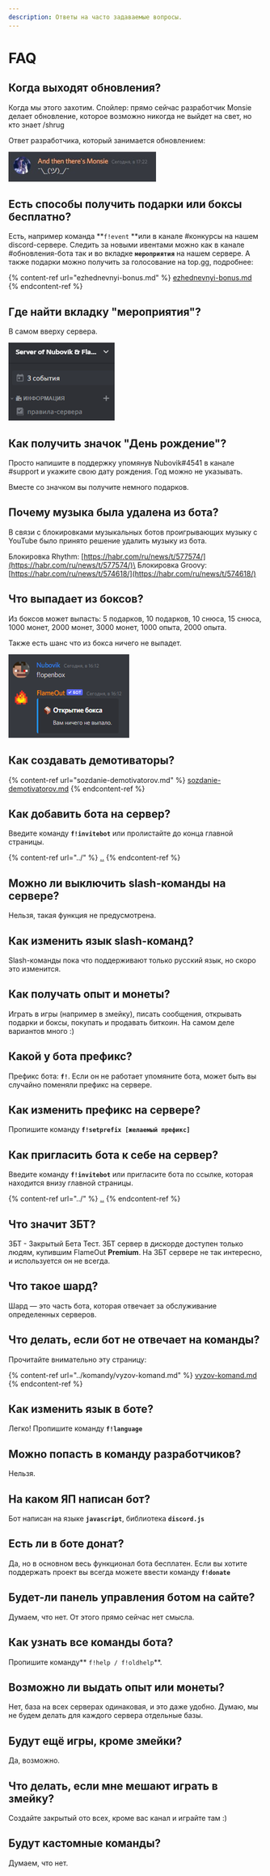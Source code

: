 ```yaml
---
description: Ответы на часто задаваемые вопросы.
---
```

# FAQ

## Когда выходят обновления?

Когда мы этого захотим. Спойлер: прямо сейчас разработчик Monsie делает обновление, которое возможно никогда не выйдет на свет, но кто знает /shrug

Ответ разработчика, который занимается обновлением:

![](<../.gitbook/assets/image (199).png>)

## Есть способы получить подарки или боксы бесплатно?

Есть, например команда **`f!event` **или в канале #конкурсы на нашем discord-сервере. Следить за новыми ивентами можно как в канале #обновления-бота так и во вкладке **`мероприятия`** на нашем сервере. А также подарки можно получить за голосование на top.gg, подробнее:

{% content-ref url="ezhednevnyi-bonus.md" %}
[ezhednevnyi-bonus.md](ezhednevnyi-bonus.md)
{% endcontent-ref %}

## Где найти вкладку "мероприятия"?

В самом вверху сервера.

![](<../.gitbook/assets/image (183).png>)

## Как получить значок "День рождение"?

Просто напишите в поддержку упомянув Nubovik#4541 в канале #support и укажите свою дату рождения. Год можно не указывать.

Вместе со значком вы получите немного подарков.

## Почему музыка была удалена из бота?

В связи с блокировками музыкальных ботов проигрывающих музыку с YouTube было принято решение удалить музыку из бота.

Блокировка Rhythm: [https://habr.com/ru/news/t/577574/](https://habr.com/ru/news/t/577574/)\
Блокировка Groovy: [https://habr.com/ru/news/t/574618/](https://habr.com/ru/news/t/574618/)

## Что выпадает из боксов?

Из боксов может выпасть: 5 подарков, 10 подарков, 10 снюса, 15 снюса, 1000 монет, 2000 монет, 3000 монет, 1000 опыта, 2000 опыта.

Также есть шанс что из бокса ничего не выпадет.

![](<../.gitbook/assets/image (200).png>)

## Как создавать демотиваторы?

{% content-ref url="sozdanie-demotivatorov.md" %}
[sozdanie-demotivatorov.md](sozdanie-demotivatorov.md)
{% endcontent-ref %}

## Как добавить бота на сервер?

Введите команду **`f!invitebot`** или пролистайте до конца главной страницы.

{% content-ref url="../" %}
[..](../)
{% endcontent-ref %}

## Можно ли выключить slash-команды на сервере?

Нельзя, такая функция не предусмотрена.

## Как изменить язык slash-команд?

Slash-команды пока что поддерживают только русский язык, но скоро это изменится.

## Как получать опыт и монеты?

Играть в игры (например в змейку), писать сообщения, открывать подарки и боксы, покупать и продавать биткоин. На самом деле вариантов много :)

## Какой у бота префикс?

Префикс бота: **`f!`**. Если он не работает упомяните бота, может быть вы случайно поменяли префикс на сервере.

## Как изменить префикс на сервере?

Пропишите команду **`f!setprefix [желаемый префикс]`**

## Как пригласить бота к себе на сервер?

Введите команду **`f!invitebot`** или пригласите бота по ссылке, которая находится внизу главной страницы.

{% content-ref url="../" %}
[..](../)
{% endcontent-ref %}

## Что значит ЗБТ?

ЗБТ - Закрытый Бета Тест. ЗБТ сервер в дискорде доступен только людям, купившим FlameOut **Premium**. На ЗБТ сервере не так интересно, и используется он не всегда.

## Что такое шард?

Шард — это часть бота, которая отвечает за обслуживание определенных серверов.

## Что делать, если бот не отвечает на команды?

Прочитайте внимательно эту страницу:

{% content-ref url="../komandy/vyzov-komand.md" %}
[vyzov-komand.md](../komandy/vyzov-komand.md)
{% endcontent-ref %}

## Как изменить язык в боте?

Легко! Пропишите команду **`f!language`**

## Можно попасть в команду разработчиков?

Нельзя.

## На каком ЯП написан бот?

Бот написан на языке **`javascript`**, библиотека **`discord.js`**

## Есть ли в боте донат?

Да, но в основном весь функционал бота бесплатен. Если вы хотите поддержать проект вы всегда можете ввести команду **`f!donate`**

## Будет-ли панель управления ботом на сайте?

Думаем, что нет. От этого прямо сейчас нет смысла.

## Как узнать все команды бота?

Пропишите команду** `f!help / f!oldhelp`**.

## Возможно ли выдать опыт или монеты?

Нет, база на всех серверах одинаковая, и это даже удобно. Думаю, мы не будем делать для каждого сервера отдельные базы.

## Будут ещё игры, кроме змейки?

Да, возможно.

## Что делать, если мне мешают играть в змейку?

Создайте закрытый ото всех, кроме вас канал и играйте там :)

## Будут кастомные команды?

Думаем, что нет.
